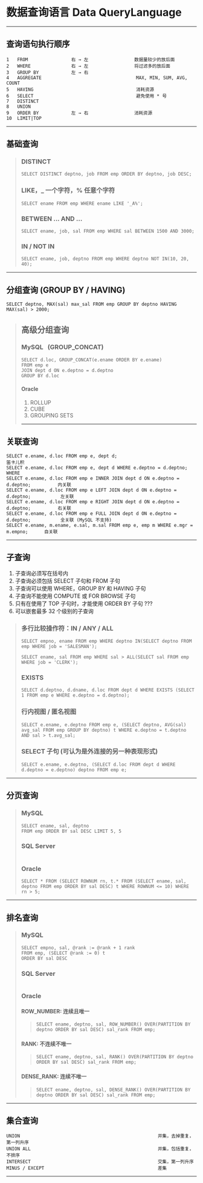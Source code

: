 # 数据查询语言 Data QueryLanguage
---
## 查询语句执行顺序
```
1   FROM                右 → 左                 数据量较少的放后面
2   WHERE               右 → 左                 将过滤多的放后面
3   GROUP BY            左 → 右
4   AGGREGATE                                   MAX, MIN, SUM, AVG, COUNT
5   HAVING                                      消耗资源
6   SELECT                                      避免使用 * 号
7   DISTINCT
8   UNION
9   ORDER BY            左 → 右                 消耗资源
10  LIMIT|TOP
```
---
## 基础查询
>### DISTINCT
>```
>SELECT DISTINCT deptno, job FROM emp ORDER BY deptno, job DESC;
>```
>### LIKE，_ 一个字符，% 任意个字符
>```
>SELECT ename FROM emp WHERE ename LIKE '_A%';
>```
>### BETWEEN ... AND ...
>```
>SELECT ename, job, sal FROM emp WHERE sal BETWEEN 1500 AND 3000;
>```
>### IN / NOT IN
>```
>SELECT ename, job, deptno FROM emp WHERE deptno NOT IN(10, 20, 40);
>```
---
## 分组查询 (GROUP BY / HAVING)
```
SELECT deptno, MAX(sal) max_sal FROM emp GROUP BY deptno HAVING MAX(sal) > 2000;
```
>## 高级分组查询
>### MySQL &nbsp;&nbsp;(GROUP_CONCAT)
>```
>SELECT d.loc, GROUP_CONCAT(e.ename ORDER BY e.ename)
>FROM emp e
>JOIN dept d ON e.deptno = d.deptno
>GROUP BY d.loc
>```
>#### Oracle
>1. ROLLUP
>2. CUBE
>3. GROUPING SETS
>---
## 关联查询
```
SELECT e.ename, d.loc FROM emp e, dept d;                                           笛卡儿积
SELECT e.ename, d.loc FROM emp e, dept d WHERE e.deptno = d.deptno;                 WHERE
SELECT e.ename, d.loc FROM emp e INNER JOIN dept d ON e.deptno = d.deptno;          内关联
SELECT e.ename, d.loc FROM emp e LEFT JOIN dept d ON e.deptno = d.deptno;           左关联
SELECT e.ename, d.loc FROM emp e RIGHT JOIN dept d ON e.deptno = d.deptno;          右关联
SELECT e.ename, d.loc FROM emp e FULL JOIN dept d ON e.deptno = d.deptno;           全关联 (MySQL 不支持)
SELECT e.ename, m.ename, e.sal, m.sal FROM emp e, emp m WHERE e.mgr = m.empno;      自关联
```
---
## 子查询
1. 子查询必须写在括号内
2. 子查询必须包括 SELECT 子句和 FROM 子句
3. 子查询可以使用 WHERE，GROUP BY 和 HAVING 子句
4. 子查询不能使用 COMPUTE 或 FOR BROWSE 子句
5. 只有在使用了 TOP 子句时，才能使用 ORDER BY 子句  ???
6. 可以嵌套最多 32 个级别的子查询
>### 多行比较操作符：IN / ANY / ALL
>```
>SELECT empno, ename FROM emp WHERE deptno IN(SELECT deptno FROM emp WHERE job = 'SALESMAN');
>
>SELECT ename, sal FROM emp WHERE sal > ALL(SELECT sal FROM emp WHERE job = 'CLERK');
>```
>### EXISTS
>```
>SELECT d.deptno, d.dname, d.loc FROM dept d WHERE EXISTS (SELECT 1 FROM emp e WHERE e.deptno = d.deptno);
>```
>### 行内视图 / 匿名视图
>```
>SELECT e.ename, e.deptno FROM emp e, (SELECT deptno, AVG(sal) avg_sal FROM emp GROUP BY deptno) t WHERE e.deptno = t.deptno AND sal > t.avg_sal;
>```
>### SELECT 子句 (可认为是外连接的另一种表现形式)
>```
>SELECT e.ename, e.deptno, (SELECT d.loc FROM dept d WHERE d.deptno = e.deptno) deptno FROM emp e;
>```
---
## 分页查询 
>### MySQL
>```
>SELECT ename, sal, deptno 
>FROM emp ORDER BY sal DESC LIMIT 5, 5
>```
>### SQL Server
>```
>```
>### Oracle
>```
>SELECT * FROM (SELECT ROWNUM rn, t.* FROM (SELECT ename, sal, deptno FROM emp ORDER BY sal DESC) t WHERE ROWNUM <= 10) WHERE rn > 5;
>```
---
## 排名查询
>### MySQL
>```
>SELECT empno, sal, @rank := @rank + 1 rank
>FROM emp, (SELECT @rank := 0) t
>ORDER BY sal DESC
>```
>### SQL Server
>```
>```
>### Oracle
>#### ROW_NUMBER: 连续且唯一
>>```
>>SELECT ename, deptno, sal, ROW_NUMBER() OVER(PARTITION BY deptno ORDER BY sal DESC) sal_rank FROM emp;
>>```
>#### RANK: 不连续不唯一
>>```
>>SELECT ename, deptno, sal, RANK() OVER(PARTITION BY deptno ORDER BY sal DESC) sal_rank FROM emp;
>>```
>#### DENSE_RANK: 连续不唯一
>>```
>>SELECT ename, deptno, sal, DENSE_RANK() OVER(PARTITION BY deptno ORDER BY sal DESC) sal_rank FROM emp;
>>```
---
## 集合查询
```
UNION                                                   并集，去掉重复，第一列升序 
UNION ALL                                               并集，包括重复，不排序
INTERSECT                                               交集，第一列升序
MINUS / EXCEPT                                          差集
```
---